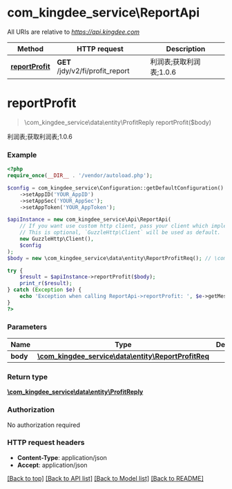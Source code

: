 # com_kingdee_service\ReportApi

All URIs are relative to *https://api.kingdee.com*

Method | HTTP request | Description
------------- | ------------- | -------------
[**reportProfit**](ReportApi.md#reportProfit) | **GET** /jdy/v2/fi/profit_report | 利润表;获取利润表;1.0.6


# **reportProfit**
> \com_kingdee_service\data\entity\ProfitReply reportProfit($body)

利润表;获取利润表;1.0.6

### Example
```php
<?php
require_once(__DIR__ . '/vendor/autoload.php');

$config = com_kingdee_service\Configuration::getDefaultConfiguration()
    ->setAppID('YOUR_AppID')
    ->setAppSec('YOUR_AppSec');
    ->setAppToken('YOUR_AppToken');

$apiInstance = new com_kingdee_service\Api\ReportApi(
    // If you want use custom http client, pass your client which implements `GuzzleHttp\ClientInterface`.
    // This is optional, `GuzzleHttp\Client` will be used as default.
    new GuzzleHttp\Client(),
    $config
);
$body = new \com_kingdee_service\data\entity\ReportProfitReq(); // \com_kingdee_service\data\entity\ReportProfitReq | 

try {
    $result = $apiInstance->reportProfit($body);
    print_r($result);
} catch (Exception $e) {
    echo 'Exception when calling ReportApi->reportProfit: ', $e->getMessage(), PHP_EOL;
}
?>
```

### Parameters

Name | Type | Description  | Notes
------------- | ------------- | ------------- | -------------
 **body** | [**\com_kingdee_service\data\entity\ReportProfitReq**](../Model/ReportProfitReq.md)|  | [optional]

### Return type

[**\com_kingdee_service\data\entity\ProfitReply**](../Model/ProfitReply.md)

### Authorization

No authorization required

### HTTP request headers

 - **Content-Type**: application/json
 - **Accept**: application/json

[[Back to top]](#) [[Back to API list]](../../README.md#documentation-for-api-endpoints) [[Back to Model list]](../../README.md#documentation-for-models) [[Back to README]](../../README.md)

